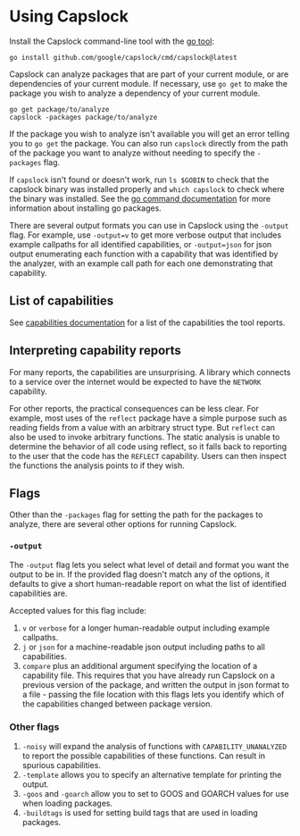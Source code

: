 # Using Capslock

Install the Capslock command-line tool with the
[go tool](https://pkg.go.dev/cmd/go#hdr-Compile_and_install_packages_and_dependencies):

``` shell
go install github.com/google/capslock/cmd/capslock@latest
```

Capslock can analyze packages that are part of your current module, or are
dependencies of your current module.
If necessary, use `go get` to make the package you wish to analyze a dependency
of your current module.

``` shell
go get package/to/analyze
capslock -packages package/to/analyze
```

If the package you wish to analyze isn't available you will get an error
telling you to `go get` the package. You can also run `capslock` directly
from the path of the package you want to analyze without needing to specify
the `-packages` flag.

If `capslock` isn't found or doesn't work, run `ls $GOBIN` to check that the
capslock binary was installed properly and `which capslock` to check where the
binary was installed.
See the
[go command documentation](https://pkg.go.dev/cmd/go#hdr-Compile_and_install_packages_and_dependencies)
for more information about installing go packages.

There are several output formats you can use in Capslock using the `-output`
flag. For example, use `-output=v` to get more verbose output that includes
example callpaths for all identified capabilities, or `-output=json` for json
output enumerating each function with a capability that was identified by the
analyzer, with an example call path for each one demonstrating that capability.


## List of capabilities

See [capabilities documentation](docs/capabilities.md) for a list of the capabilities the tool reports.

## Interpreting capability reports

For many reports, the capabilities are unsurprising.  A library which connects
to a service over the internet would be expected to have the `NETWORK`
capability.

For other reports, the practical consequences can be less clear.  For example,
most uses of the `reflect` package have a simple purpose such as reading fields
from a value with an arbitrary struct type.  But `reflect` can also be used to
invoke arbitrary functions.  The static analysis is unable to determine the
behavior of all code using reflect, so it falls back to reporting to the user
that the code has the `REFLECT` capability.  Users can then inspect the
functions the analysis points to if they wish.

## Flags

Other than the `-packages` flag for setting the path for the packages to
analyze, there are several other options for running Capslock.

### `-output`

The `-output` flag lets you select what level of detail and format you want the
output to be in. If the provided flag doesn't match any of the options, it
defaults to give a short human-readable report on what the list of identified
capabilities are.

Accepted values for this flag include:

1. `v` or `verbose` for a longer human-readable output including example
   callpaths.
1. `j` or `json` for a machine-readable json output including paths to all
   capabilities.
1. `compare` plus an additional argument specifying the location of a capability
   file. This requires that you have already run Capslock on a previous version
   of the package, and written the output in json format to a file - passing the
   file location with this flags lets you identify which of the capabilities
   changed between package version.

### Other flags

1. `-noisy` will expand the analysis of functions with `CAPABILITY_UNANALYZED`
   to report the possible capabilities of these functions. Can result in
   spurious capabilities.
1. `-template` allows you to specify an alternative template for printing the
   output.
1. `-goos` and `-goarch` allow you to set to GOOS and GOARCH values for use when
   loading packages.
1. `-buildtags` is used for setting build tags that are used in loading
   packages.

